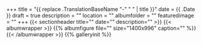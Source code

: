 +++
title = "{{ replace .TranslationBaseName "-" " " | title }}"
date = {{ .Date }}
draft = true
description = ""
location = ""
albumfolder = ""
featuredimage = ""
+++
{{< sectionheader 
    title="" 
    date="" 
    description=""
    >}}
{{< albumwrapper >}}
{{% albumfigure file="" size="1400x996" caption="" %}}
{{< /albumwrapper >}}
{{% galleryinit %}}